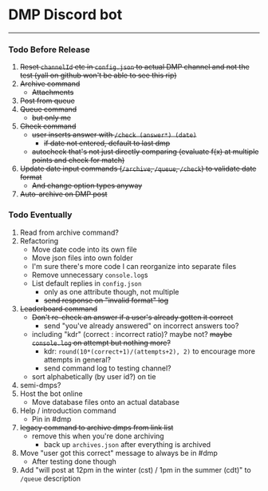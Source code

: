 # DMP Discord bot

---
### Todo Before Release
1. ~~Reset `channelId` etc in `config.json` to actual DMP channel and not the test (yall on github won't be able to see this rip)~~
2. ~~Archive command~~
    * ~~Attachments~~
3. ~~Post from queue~~
4. ~~Queue command~~
    * ~~but only me~~
5. ~~Check command~~
    * ~~user inserts answer with `/check (answer*) (date)`~~
      * ~~if date not entered, default to last dmp~~
    * ~~autocheck that's not just directly comparing (evaluate f(x) at multiple points and check for match)~~
6. ~~Update date input commands (`/archive`, `/queue`, `/check`) to validate date format~~
    * ~~And change option types anyway~~
7. ~~Auto-archive on DMP post~~

### Todo Eventually
1. Read from archive command?
2. Refactoring
    * Move date code into its own file
    * Move json files into own folder
    * I'm sure there's more code I can reorganize into separate files
    * Remove unnecessary `console.log`s
    * List default replies in `config.json`
      * only as one attribute though, not multiple
      * ~~send response on "invalid format" log~~
3. ~~Leaderboard command~~
    * ~~Don't re-check an answer if a user's already gotten it correct~~
      * send "you've already answered" on incorrect answers too?
    * including "kdr" (correct : incorrect ratio)? maybe not? ~~maybe `console.log` on attempt but nothing more?~~
      * kdr: `round(10*(correct+1)/(attempts+2), 2)` to encourage more attempts in general?
      * send command log to testing channel?
    * sort alphabetically (by user id?) on tie
4. semi-dmps?
5. Host the bot online
    * Move database files onto an actual database
6. Help / introduction command
    * Pin in #dmp
7. ~~legacy command to archive dmps from link list~~
    * remove this when you're done archiving
      * back up `archives.json` after everything is archived
8. Move "user got this correct" message to always be in #dmp
    * After testing done though
9. Add "will post at 12pm in the winter (cst) / 1pm in the summer (cdt)" to `/queue` description